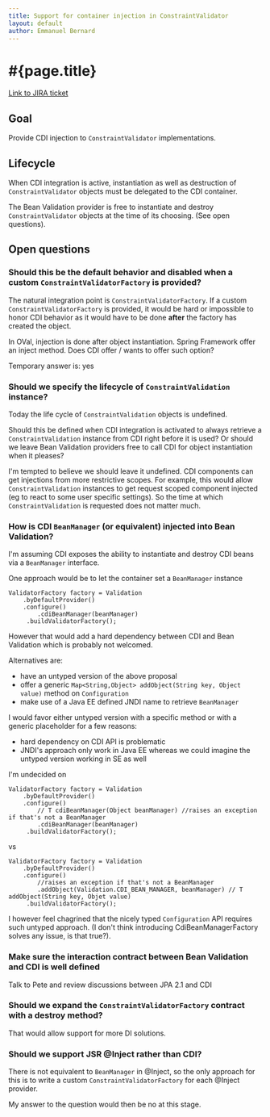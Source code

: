 ```yaml
---
title: Support for container injection in ConstraintValidator
layout: default
author: Emmanuel Bernard
---
```


# #{page.title}

[Link to JIRA ticket](https://hibernate.onjira.com/browse/BVAL-238)

## Goal

Provide CDI injection to `ConstraintValidator` implementations.


## Lifecycle

When CDI integration is active, instantiation as well as destruction of `ConstraintValidator` objects 
must be delegated to the CDI container.

The Bean Validation provider is free to instantiate and destroy `ConstraintValidator` objects at the time of its choosing.
(See open questions).

## Open questions

### Should this be the default behavior and disabled when a custom `ConstraintValidatorFactory` is provided?

The natural integration point is `ConstraintValidatorFactory`. If a custom `ConstraintValidatorFactory`
is provided, it would be hard or impossible to honor CDI behavior as it would have to be done
**after** the factory has created the object.

In OVal, injection is done after object instantiation. Spring Framework offer an inject method. 
Does CDI offer / wants to offer such option?

Temporary answer is: yes

### Should we specify the lifecycle of `ConstraintValidation` instance?

Today the life cycle of `ConstraintValidation` objects is undefined. 

Should
this be defined when CDI integration is activated to always retrieve a 
`ConstraintValidation` instance from CDI right before it is used?
Or should we leave Bean Validation providers free to call CDI for
object instantiation when it pleases?

I'm tempted to believe we should leave it undefined. CDI components
can get injections from more restrictive scopes. For example, this would allow
`ConstraintValidation` instances to get request scoped component injected (eg
to react to some user specific settings). So the time at which `ConstraintValidation`
is requested does not matter much. 

### How is CDI `BeanManager` (or equivalent) injected into Bean Validation?

I'm assuming CDI exposes the ability to instantiate and destroy CDI beans via a `BeanManager` interface.

One approach would be to let the container set a `BeanManager` instance

    ValidatorFactory factory = Validation
        .byDefaultProvider()
        .configure()
            .cdiBeanManager(beanManager)
         .buildValidatorFactory();

However that would add a hard dependency between CDI and Bean Validation which is probably not welcomed.

Alternatives are:

- have an untyped version of the above proposal
- offer a generic `Map<String,Object> addObject(String key, Object value)` method on `Configuration`
- make use of a Java EE defined JNDI name to retrieve `BeanManager`

I would favor either untyped version with a specific method or with a generic placeholder for a few reasons:

- hard dependency on CDI API is problematic
- JNDI's approach only work in Java EE whereas we could imagine the untyped 
  version working in SE as well

I'm undecided on

    ValidatorFactory factory = Validation
        .byDefaultProvider()
        .configure()
            // T cdiBeanManager(Object beanManager) //raises an exception if that's not a BeanManager
            .cdiBeanManager(beanManager) 
         .buildValidatorFactory();


vs

    ValidatorFactory factory = Validation
        .byDefaultProvider()
        .configure()
            //raises an exception if that's not a BeanManager
            .addObject(Validation.CDI_BEAN_MANAGER, beanManager) // T addObject(String key, Objet value) 
         .buildValidatorFactory();

I however feel chagrined that the nicely typed `Configuration` API requires such untyped approach.
(I don't think introducing CdiBeanManagerFactory solves any issue, is that true?).

### Make sure the interaction contract between Bean Validation and CDI is well defined

Talk to Pete and review discussions between JPA 2.1 and CDI

### Should we expand the `ConstraintValidatorFactory` contract with a destroy method?

That would allow support for more DI solutions.

### Should we support JSR @Inject rather than CDI?

There is not equivalent to `BeanManager` in @Inject, so the only approach for this is to write a custom 
`ConstraintValidatorFactory` for each @Inject provider.

My answer to the question would then be no at this stage.

   
